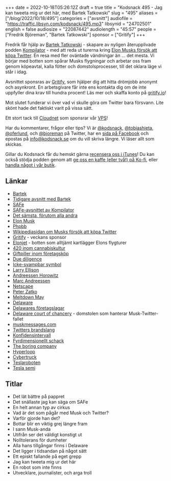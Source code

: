 +++
date = 2022-10-18T05:26:12Z
draft = true
title = "Kodsnack 495 - Jag kan tweeta mig ur det här, med Bartek Tatkowski"
slug = "495"
aliases = ["/blog/2022/10/18/495"]
categories = ["avsnitt"]
audiofile = "https://traffic.libsyn.com/kodsnack/495.mp3"
libsynid = "24702501"
english = false
audiosize = "22087442"
audiolength = "45:57"
people = ["Fredrik Björeman", "Bartek Tatkowski"]
sponsor = ["Gritify"]
+++

Fredrik får hjälp av [Bartek Tatkowski](https://brtk.se/) - skapare av nyligen återupplivade podden [Kompilator](https://kompilator.se/) - med att reda ut turerna kring [Elon Musks försök att köpa Twitter](https://en.wikipedia.org/wiki/Proposed_acquisition_of_Twitter_by_Elon_Musk). En resa med fler oväntade vändningar än … det mesta. Vi börjar med botten som spårar Musks flygningar och arbetar oss fram genom köpeavtal, kalla fötter och domstolsprocesser, till det oklara läge vi står i idag.

Avsnittet sponsras av [Gritify](https://www.gritify.io/), som hjälper dig att hitta drömjobb anonymt och asynkront. En arbetsgivare får inte ens kontakta dig om de inte uppfyller dina krav till hundra procent! Läs mer och skaffa konto på [gritify.io](https://www.gritify.io/)!

Mot slutet funderar vi över vad vi skulle göra om Twitter bara försvann. Lite skönt hade det faktiskt varit på vissa sätt.

Ett stort tack till [Cloudnet](https://www.cloudnet.se) som sponsrar vår [VPS](https://en.wikipedia.org/wiki/Virtual_private_server)!

Har du kommentarer, frågor eller tips? Vi är [@kodsnack](https://www.twitter.com/kodsnack), [@tobiashieta](https://www.twitter.com/tobiashieta), [@oferlund](https://www.twitter.com/oferlund), och [@bjoreman](https://www.twitter.com/bjoreman) på Twitter, har en [sida på Facebook](https://www.facebook.com/kodsnack) och epostas på [info@kodsnack.se](mailto:info@kodsnack.se) om du vill skriva längre. Vi läser allt som skickas.

Gillar du Kodsnack får du hemskt gärna [recensera oss i iTunes](https://itunes.apple.com/se/podcast/kodsnack/id561631498?l=en)! Du kan också stödja podden genom att <a href="https://ko-fi.com/kodsnack" rel="payment">ge oss en kaffe (eller två!) på Ko-fi</a>, eller [handla något i vår butik](https://shop.spreadshirt.se/kodsnack/).

## Länkar ##
* [Bartek](https://brtk.se/)
* [Tidigare avsnitt med Bartek](https://kodsnack.se/people/bartek-tatkowski/)
* [SAFe](https://en.wikipedia.org/wiki/Scaled_agile_framework)
* [SAFe-avsnittet av Kompilator](https://kompilator.se/003)
* [Det sämsta, förutom alla andra](https://blogs.fcdo.gov.uk/petermillett/2014/03/05/the-worst-form-of-government/)
* [Elon Musk](https://en.wikipedia.org/wiki/Elon_Musk)
* [Phpbb](https://en.wikipedia.org/wiki/PhpBB)
* [Wikipediasidan om Musks försök att köpa Twitter](https://en.wikipedia.org/wiki/Proposed_acquisition_of_Twitter_by_Elon_Musk)
* [Gritify](https://www.gritify.io/) - veckans sponsor
* [Elonjet](https://twitter.com/elonjet) - botten som alltjämt kartlägger Elons flygturer
* [420 inom cannabiskultur](https://en.wikipedia.org/wiki/420_%28cannabis_culture%29)
* [Giftpiller inom företagsköp](https://en.wikipedia.org/wiki/Shareholder_rights_plan)
* [Due diligence](https://en.wikipedia.org/wiki/Due_diligence)
* [Icke-svampbar symbol](https://en.wikipedia.org/wiki/Non-fungible_token)
* [Larry Ellison](https://en.wikipedia.org/wiki/Larry_Ellison)
* [Andreessen Horowitz](https://en.wikipedia.org/wiki/Andreessen_Horowitz)
* [Marc Andreessen](https://en.wikipedia.org/wiki/Marc_Andreessen)
* [Netscape](https://en.wikipedia.org/wiki/Netscape)
* [Peter Zatko](https://en.wikipedia.org/wiki/Peiter_Zatko)
* [Meltdown May](https://knowyourmeme.com/memes/events/meltdown-may)
* [Delaware](https://en.wikipedia.org/wiki/Delaware)
* [Delawares företagslagar](https://en.wikipedia.org/wiki/Delaware_General_Corporation_Law)
* [Delaware court of chancery](https://en.wikipedia.org/wiki/Delaware_Court_of_Chancery) - domstolen som hanterar Musk-Twitter-fallet
* [muskmessages.com](https://muskmessages.com/)
* [Twitters brandslang](https://www.wired.co.uk/article/elon-musk-twitter-firehose)
* [Konfidensintervall](https://en.wikipedia.org/wiki/Confidence_interval)
* [Fyrdimensionellt schack](https://www.urbandictionary.com/define.php?term=4D%20chess)
* [The boring company](https://en.wikipedia.org/wiki/The_Boring_Company)
* [Hyperloop](https://en.wikipedia.org/wiki/Hyperloop)
* [Cybertruck](https://en.wikipedia.org/wiki/Tesla_Cybertruck)
* [Teslaroboten](https://en.wikipedia.org/wiki/Optimus_%28robot%29)
* [Tesla semi](https://en.wikipedia.org/wiki/Tesla_Semi)

## Titlar ##
* Det lät bättre på pappret
* Det snällaste jag kan säga om SAFe
* En helt annan typ av cirkus
* Vad är det som pågår med Musk och Twitter?
* Varför gjorde han det?
* Bottar blir en viktig grej längre fram
* I sann Musk-anda
* Utifrån ser det väldigt konstigt ut
* Nolltolerans för dumheter
* Alla hans tillgångar finns i Delaware
* Det ligger i tidsandan på något sätt
* Ett episkt fallande på eget grepp
* Jag kan tweeta mig ur det här
* En robot som inte finns
* Utvecklare, journalister, och arga troll